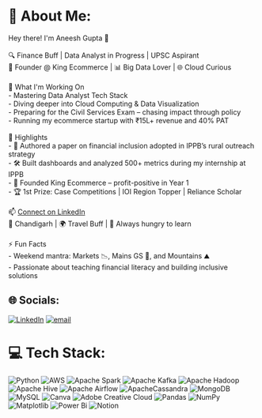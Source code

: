 # 💫 About Me:
Hey there! I'm Aneesh Gupta 👋<br><br>🔍 Finance Buff | Data Analyst in Progress | UPSC Aspirant  <br>💼 Founder @ King Ecommerce | 📊 Big Data Lover | 🌐 Cloud Curious  <br><br>🚀 What I'm Working On<br>- Mastering Data Analyst Tech Stack  <br>- Diving deeper into Cloud Computing & Data Visualization <br>- Preparing for the Civil Services Exam – chasing impact through policy  <br>- Running my ecommerce startup with ₹15L+ revenue and 40% PAT  <br><br>🎯 Highlights<br>- 🧾 Authored a paper on financial inclusion adopted in IPPB’s rural outreach strategy  <br>- 🛠️ Built dashboards and analyzed 500+ metrics during my internship at IPPB  <br>- 🧠 Founded King Ecommerce – profit-positive in Year 1  <br>- 🏆 1st Prize: Case Competitions | IOI Region Topper | Reliance Scholar  <br><br>📫 [Connect on LinkedIn](https://www.linkedin.com/in/aneeshgupta246/)  <br>📍 Chandigarh | 🌍 Travel Buff | 🎯 Always hungry to learn<br><br>⚡ Fun Facts<br>- Weekend mantra: Markets 📉, Mains GS 📘, and Mountains ⛰️  <br>- Passionate about teaching financial literacy and building inclusive solutions<br>


## 🌐 Socials:
[![LinkedIn](https://img.shields.io/badge/LinkedIn-%230077B5.svg?logo=linkedin&logoColor=white)](https://linkedin.com/in/aneeshg246) [![email](https://img.shields.io/badge/Email-D14836?logo=gmail&logoColor=white)](mailto:guptaaneesh246@gmail.com) 

# 💻 Tech Stack:
![Python](https://img.shields.io/badge/python-3670A0?style=plastic&logo=python&logoColor=ffdd54) ![AWS](https://img.shields.io/badge/AWS-%23FF9900.svg?style=plastic&logo=amazon-aws&logoColor=white) ![Apache Spark](https://img.shields.io/badge/Apache%20Spark-FDEE21?style=plastic&logo=apachespark&logoColor=black) ![Apache Kafka](https://img.shields.io/badge/Apache%20Kafka-000?style=plastic&logo=apachekafka) ![Apache Hadoop](https://img.shields.io/badge/Apache%20Hadoop-66CCFF?style=plastic&logo=apachehadoop&logoColor=black) ![Apache Hive](https://img.shields.io/badge/Apache%20Hive-FDEE21?style=plastic&logo=apachehive&logoColor=black) ![Apache Airflow](https://img.shields.io/badge/Apache%20Airflow-017CEE?style=plastic&logo=Apache%20Airflow&logoColor=white) ![ApacheCassandra](https://img.shields.io/badge/cassandra-%231287B1.svg?style=plastic&logo=apache-cassandra&logoColor=white) ![MongoDB](https://img.shields.io/badge/MongoDB-%234ea94b.svg?style=plastic&logo=mongodb&logoColor=white) ![MySQL](https://img.shields.io/badge/mysql-4479A1.svg?style=plastic&logo=mysql&logoColor=white) ![Canva](https://img.shields.io/badge/Canva-%2300C4CC.svg?style=plastic&logo=Canva&logoColor=white) ![Adobe Creative Cloud](https://img.shields.io/badge/Adobe%20Creative%20Cloud-DA1F26.svg?style=plastic&logo=Adobe%20Creative%20Cloud&logoColor=white) ![Pandas](https://img.shields.io/badge/pandas-%23150458.svg?style=plastic&logo=pandas&logoColor=white) ![NumPy](https://img.shields.io/badge/numpy-%23013243.svg?style=plastic&logo=numpy&logoColor=white) ![Matplotlib](https://img.shields.io/badge/Matplotlib-%23ffffff.svg?style=plastic&logo=Matplotlib&logoColor=black) ![Power Bi](https://img.shields.io/badge/power_bi-F2C811?style=plastic&logo=powerbi&logoColor=black) ![Notion](https://img.shields.io/badge/Notion-%23000000.svg?style=plastic&logo=notion&logoColor=white)


<!-- Proudly created with GPRM ( https://gprm.itsvg.in ) -->
